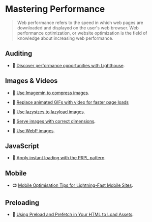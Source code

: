 # Mastering Performance

> Web performance refers to the speed in which web pages are downloaded and displayed on the user's web browser. Web performance optimization, or website optimization is the field of knowledge about increasing web performance.

## Auditing

- 📖 [Discover performance opportunities with Lighthouse](https://web.dev/fast/discover-performance-opportunities-with-lighthouse).

## Images & Videos

- 📖 [Use Imagemin to compress images](https://web.dev/fast/use-imagemin-to-compress-images).

- 📖 [Replace animated GIFs with video for faster page loads](https://web.dev/fast/replace-gifs-with-videos)

- 📖 [Use lazysizes to lazyload images](https://web.dev/fast/use-lazysizes-to-lazyload-images).

- 📖 [Serve images with correct dimensions](https://web.dev/fast/serve-images-with-correct-dimensions).

- 📖 [Use WebP images](https://web.dev/fast/serve-images-webp).

## JavaScript

- 📖 [Apply instant loading with the PRPL pattern](https://web.dev/fast/apply-instant-loading-with-prpl).

## Mobile

- 📺 [Mobile Optimisation Tips for Lightning-Fast Mobile Sites](https://www.youtube.com/watch?v=9TYKhUeOnfg).

## Preloading

- 📖 [Using Preload and Prefetch in Your HTML to Load Assets](https://alligator.io/html/preload-prefetch/).
